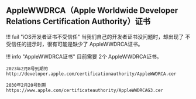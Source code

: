 ## AppleWWDRCA（Apple Worldwide Developer Relations Certification Authority）证书

!!! fail "iOS开发者证书不受信任"
    当我们自己的开发者证书没问题时，却出现了 不受信任的提示时，很有可能是缺少了 AppleWWDRCA证书。


  
!!! info "AppleWWDRCA证书"
    目前需要 2个 AppleWWDRCA证书。

    2023年2月8号到期的
    http://developer.apple.com/certificationauthority/AppleWWDRCA.cer

    2030年2月20号到期
    https://www.apple.com/certificateauthority/AppleWWDRCAG3.cer